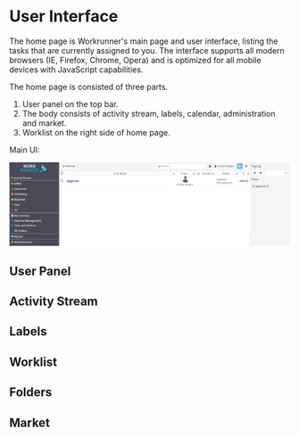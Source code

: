 # User Interface

The home page is Workrunner's main page and user interface, listing the tasks that are currently assigned to you. The interface supports all modern browsers (IE, Firefox, Chrome, Opera) and is optimized for all mobile devices with JavaScript capabilities. 

The home page is consisted of three parts. 

1. User panel on the top bar.
2. The body consists of activity stream, labels, calendar, administration and market.
3. Worklist on the right side of home page.

Main UI: 

![alt text][ui_main]

## User Panel

## Activity Stream
## Labels
## Worklist
## Folders
## Market 



[ui_main]: https://github.com/workrunner/workrunner.github.io/raw/master/en/pages/uploads/images/ui_main.png "Main UI"



